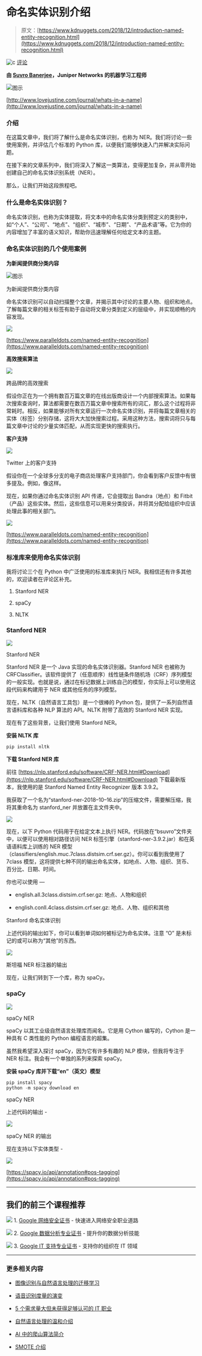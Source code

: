 # 命名实体识别介绍

> 原文：[https://www.kdnuggets.com/2018/12/introduction-named-entity-recognition.html](https://www.kdnuggets.com/2018/12/introduction-named-entity-recognition.html)

![c](../Images/3d9c022da2d331bb56691a9617b91b90.png) [评论](/2018/12/introduction-named-entity-recognition.html?page=2#comments)

**由 [Suvro Banerjee](https://www.linkedin.com/in/suvro-banerjee-9345442a/)，Juniper Networks 的机器学习工程师**

![图示](../Images/a2074883fe2ffcaa945e3e563d66a2ab.png)

[http://www.lovejustine.com/journal/whats-in-a-name](http://www.lovejustine.com/journal/whats-in-a-name)

### **介绍**

在这篇文章中，我们将了解什么是命名实体识别，也称为 NER。我们将讨论一些使用案例，并评估几个标准的 Python 库，以便我们能够快速入门并解决实际问题。

在接下来的文章系列中，我们将深入了解这一类算法，变得更加复杂，并从零开始创建自己的命名实体识别系统（NER）。

那么，让我们开始这段旅程吧。

### **什么是命名实体识别？**

命名实体识别，也称为实体提取，将文本中的命名实体分类到预定义的类别中，如“个人”、“公司”、“地点”、“组织”、“城市”、“日期”、“产品术语”等。它为你的内容增加了丰富的语义知识，帮助你迅速理解任何给定文本的主题。

### **命名实体识别的几个使用案例**

**为新闻提供商分类内容**

![图示](../Images/b815a87ac2716f3ddc74ea9e5b03349e.png)

为新闻提供商分类内容

命名实体识别可以自动扫描整个文章，并揭示其中讨论的主要人物、组织和地点。了解每篇文章的相关标签有助于自动将文章分类到定义的层级中，并实现顺畅的内容发现。

![](../Images/e4e39ec6d523783ac267d5dda631934e.png)

[https://www.paralleldots.com/named-entity-recognition](https://www.paralleldots.com/named-entity-recognition)

**高效搜索算法**

![](../Images/622381906c105a492266d0bfb74e2074.png)

跨品牌的高效搜索

假设你正在为一个拥有数百万篇文章的在线出版商设计一个内部搜索算法。如果每次搜索查询时，算法都需要在数百万篇文章中搜索所有的词汇，那么这个过程将非常耗时。相反，如果能够对所有文章运行一次命名实体识别，并将每篇文章相关的实体（标签）分别存储，这将大大加快搜索过程。采用这种方法，搜索词将只与每篇文章中讨论的少量实体匹配，从而实现更快的搜索执行。

**客户支持**

![](../Images/eb3d5610b873e5999fede251aaea1d3d.png)

Twitter 上的客户支持

假设你在一个全球多分支的电子商店处理客户支持部门，你会看到客户反馈中有很多提及。例如，像这样。

现在，如果你通过命名实体识别 API 传递，它会提取出 Bandra（地点）和 Fitbit（产品）这些实体。然后，这些信息可以用来分类投诉，并将其分配给组织中应该处理此事的相关部门。

![](../Images/55870accc39a49c91bc8dde051ff3247.png)

[https://www.paralleldots.com/named-entity-recognition](https://www.paralleldots.com/named-entity-recognition)

### **标准库来使用命名实体识别**

我将讨论三个在 Python 中广泛使用的标准库来执行 NER。我相信还有许多其他的，欢迎读者在评论区补充。

1.  Stanford NER

1.  spaCy

1.  NLTK

### **Stanford NER**

![](../Images/3c0b59b2cf0ad6c0348e0188177eaa70.png)

Stanford NER

Stanford NER 是一个 Java 实现的命名实体识别器。Stanford NER 也被称为 CRFClassifier。该软件提供了（任意顺序）线性链条件随机场（CRF）序列模型的一般实现。也就是说，通过在标记数据上训练自己的模型，你实际上可以使用这段代码来构建用于 NER 或其他任务的序列模型。

现在，NLTK（自然语言工具包）是一个很棒的 Python 包，提供了一系列自然语言语料库和各种 NLP 算法的 API。NLTK 附带了高效的 Stanford NER 实现。

现在有了这些背景，让我们使用 Stanford NER。

**安装 NLTK 库**

```py
pip install nltk
```

**下载 Stanford NER 库**

前往 [https://nlp.stanford.edu/software/CRF-NER.html#Download](https://nlp.stanford.edu/software/CRF-NER.html#Download) 下载最新版本，我使用的是 Stanford Named Entity Recognizer 版本 3.9.2。

我获取了一个名为“stanford-ner-2018–10–16.zip”的压缩文件，需要解压缩，我将其重命名为 stanford_ner 并放置在主文件夹中。

![](../Images/b85b0cb6ac33197b453a0c056c9ae4b2.png)

现在，以下 Python 代码用于在给定文本上执行 NER。代码放在“bsuvro”文件夹中，以便可以使用相对路径访问 NER 标签引擎（stanford-ner-3.9.2.jar）和在英语语料库上训练的 NER 模型（classifiers/english.muc.7class.distsim.crf.ser.gz）。你可以看到我使用了 7class 模型，这将提供七种不同的输出命名实体，如地点、人物、组织、货币、百分比、日期、时间。

你也可以使用 —

+   english.all.3class.distsim.crf.ser.gz: 地点、人物和组织

+   english.conll.4class.distsim.crf.ser.gz: 地点、人物、组织和其他

Stanford 命名实体识别

上述代码的输出如下，你可以看到单词如何被标记为命名实体。注意 “O” 是未标记的或可以称为“其他”的东西。

![](../Images/0b4d2ec37f3bb1a670c628b5ab320996.png)

斯坦福 NER 标注器的输出

现在，让我们转到下一个库，称为 spaCy。

### **spaCy**

![](../Images/a42dc3316f0aad5df22ed590780564d8.png)

spaCy NER

spaCy 以其工业级自然语言处理库而闻名。它是用 Cython 编写的，Cython 是一种具有 C 类性能的 Python 编程语言的超集。

虽然我希望深入探讨 spaCy，因为它有许多有趣的 NLP 模块，但我将专注于 NER 标注。我会有一个单独的系列来探索 spaCy。

**安装 spaCy 库并下载“en”（英文）模型**

```py
pip install spacy
python -m spacy download en
```

spaCy NER

上述代码的输出 -

![](../Images/a6e4242a853817841cfdd160c27e16d3.png)

spaCy NER 的输出

现在支持以下实体类型 -

![](../Images/fde3bd8a3c08653096974a233087b63c.png)

[https://spacy.io/api/annotation#pos-tagging](https://spacy.io/api/annotation#pos-tagging)

* * *

## 我们的前三个课程推荐

![](../Images/0244c01ba9267c002ef39d4907e0b8fb.png) 1\. [Google 网络安全证书](https://www.kdnuggets.com/google-cybersecurity) - 快速进入网络安全职业道路

![](../Images/e225c49c3c91745821c8c0368bf04711.png) 2\. [Google 数据分析专业证书](https://www.kdnuggets.com/google-data-analytics) - 提升你的数据分析技能

![](../Images/0244c01ba9267c002ef39d4907e0b8fb.png) 3\. [Google IT 支持专业证书](https://www.kdnuggets.com/google-itsupport) - 支持你的组织在 IT 领域

* * *

### 更多相关内容

+   [图像识别与自然语言处理的迁移学习](https://www.kdnuggets.com/2022/01/transfer-learning-image-recognition-natural-language-processing.html)

+   [语音识别度量的演变](https://www.kdnuggets.com/2022/10/evolution-speech-recognition-metrics.html)

+   [5 个需求量大但未获得足够认可的 IT 职业](https://www.kdnuggets.com/5-it-jobs-that-are-high-in-demand-but-dont-get-enough-recognition)

+   [自然语言处理的温和介绍](https://www.kdnuggets.com/2022/06/gentle-introduction-natural-language-processing.html)

+   [AI 中的爬山算法简介](https://www.kdnuggets.com/2022/07/introduction-hill-climbing-algorithm-ai.html)

+   [SMOTE 介绍](https://www.kdnuggets.com/2022/11/introduction-smote.html)

